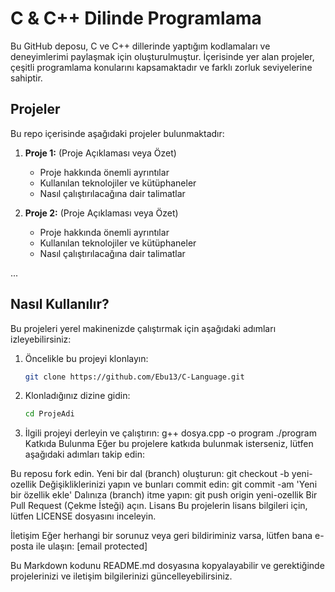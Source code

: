# C & C++ Dilinde Programlama

Bu GitHub deposu, C ve C++ dillerinde yaptığım kodlamaları ve deneyimlerimi paylaşmak için oluşturulmuştur. İçerisinde yer alan projeler, çeşitli programlama konularını kapsamaktadır ve farklı zorluk seviyelerine sahiptir.

## Projeler

Bu repo içerisinde aşağıdaki projeler bulunmaktadır:

1. **Proje 1:** (Proje Açıklaması veya Özet)

   - Proje hakkında önemli ayrıntılar
   - Kullanılan teknolojiler ve kütüphaneler
   - Nasıl çalıştırılacağına dair talimatlar

2. **Proje 2:** (Proje Açıklaması veya Özet)
   - Proje hakkında önemli ayrıntılar
   - Kullanılan teknolojiler ve kütüphaneler
   - Nasıl çalıştırılacağına dair talimatlar

...

## Nasıl Kullanılır?

Bu projeleri yerel makinenizde çalıştırmak için aşağıdaki adımları izleyebilirsiniz:

1. Öncelikle bu projeyi klonlayın:

   ```bash
   git clone https://github.com/Ebu13/C-Language.git
   ```

1. Klonladığınız dizine gidin:
   
   ```bash
   cd ProjeAdi
   ```
   
1. İlgili projeyi derleyin ve çalıştırın:
   g++ dosya.cpp -o program
   ./program
   Katkıda Bulunma
   Eğer bu projelere katkıda bulunmak isterseniz, lütfen aşağıdaki adımları takip edin:

Bu reposu fork edin.
Yeni bir dal (branch) oluşturun: git checkout -b yeni-ozellik
Değişikliklerinizi yapın ve bunları commit edin: git commit -am 'Yeni bir özellik ekle'
Dalınıza (branch) itme yapın: git push origin yeni-ozellik
Bir Pull Request (Çekme İsteği) açın.
Lisans
Bu projelerin lisans bilgileri için, lütfen LICENSE dosyasını inceleyin.

İletişim
Eğer herhangi bir sorunuz veya geri bildiriminiz varsa, lütfen bana e-posta ile ulaşın: [email protected]

Bu Markdown kodunu README.md dosyasına kopyalayabilir ve gerektiğinde projelerinizi ve iletişim bilgilerinizi güncelleyebilirsiniz.
